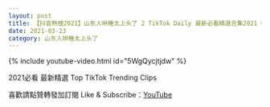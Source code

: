 ```yaml
---
layout: post
title: 【抖音熱搜2021】山东人哄睡太上头了 2 TikTok Daily 最新必看精選合集2021 03 23
date: 2021-03-23
category: 山东人哄睡太上头了
---
```


{% include youtube-video.html id="5WgQycjtjdw" %}

2021必看 最新精選 Top TikTok Trending Clips

喜歡請點贊轉發加訂閱 Like & Subscribe：[YouTube](https://www.youtube.com/channel/UCAoR7VcanIPd04uEq_GIylA/videos)

